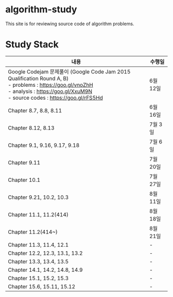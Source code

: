 # algorithm-study
   This site is for reviewing source code of algorithm problems.

# Study Stack

| 내용 | 수행일 |
| -------- | ---- |
| Google Codejam 문제풀이 (Google Code Jam 2015 Qualification Round A, B) <br /> - problems : https://goo.gl/vnoZhH <br /> - analysis : https://goo.gl/XxuM9N <br /> - source codes : https://goo.gl/rFS5Hd | 6월 12일 | 
| Chapter 8.7, 8.8, 8.11 | 6월 16일 |
| Chapter 8.12, 8.13 | 7월 3일 |
| Chapter 9.1, 9.16, 9.17, 9.18 | 7월 6일 |
| Chapter 9.11  | 7월 20일 |
| Chapter 10.1  | 7월 27일 |
| Chapter 9.21, 10.2, 10.3  | 8월 11일 |
| Chapter 11.1, 11.2(414)  | 8월 18일 |
| Chapter 11.2(414~)  | 8월 21일 |
| Chapter 11.3, 11.4, 12.1  | - |
| Chapter 12.2, 12.3, 13.1, 13.2 | - |
| Chapter 13.3, 13.4, 13.5 | - |
| Chapter 14.1, 14.2, 14.8, 14.9 | - |
| Chapter 15.1, 15.2, 15.3 | - |
| Chapter 15.6, 15.11, 15.12 | - |

